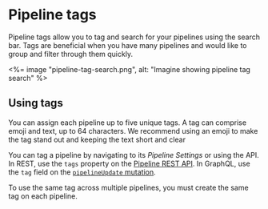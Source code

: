 # Pipeline tags

Pipeline tags allow you to tag and search for your pipelines using the search bar. Tags are beneficial when you have many pipelines and would like to group and filter through them quickly.

<%= image "pipeline-tag-search.png", alt: "Imagine showing pipeline tag search" %>

## Using tags

You can assign each pipeline up to five unique tags. A tag can comprise emoji and text, up to 64 characters. We recommend using an emoji to make the tag stand out and keeping the text short and clear

You can tag a pipeline by navigating to its _Pipeline Settings_ or using the API. In REST, use the `tags` property on the [Pipeline REST API](/docs/apis/rest-api/pipelines). In GraphQL, use the `tag` field on the [`pipelineUpdate` mutation](/docs/apis/graphql/schemas/mutation/pipelineupdate).

To use the same tag across multiple pipelines, you must create the same tag on each pipeline.

